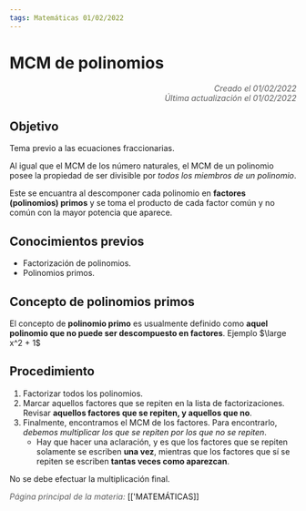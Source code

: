 ```yaml
---
tags: Matemáticas 01/02/2022
---
```


# MCM de polinomios
<div style="text-align: right; opacity: 0.7; font-style: italic;">Creado el 01/02/2022</div>
<div style="text-align: right; opacity: 0.7; font-style: italic;">Última actualización el 01/02/2022</div>

## Objetivo

Tema previo a las ecuaciones fraccionarias.

Al igual que el MCM de los número naturales, el MCM de un polinomio posee la propiedad de ser divisible por *todos los miembros de un polinomio*. 

Este se encuantra al descomponer cada polinomio en **factores (polinomios) primos** y se toma el producto de cada factor común y no común con la mayor potencia que aparece.

## Conocimientos previos
- Factorización de polinomios.
- Polinomios primos.

## Concepto de polinomios primos
El concepto de **polinomio primo** es usualmente definido como **aquel polinomio que no puede ser descompuesto en factores**. Ejemplo $\large x^2 + 1$

## Procedimiento

1. Factorizar todos los polinomios.
2. Marcar aquellos factores que se repiten en la lista de factorizaciones. Revisar **aquellos factores que se repiten, y aquellos que no**.
3. Finalmente, encontramos el MCM de los factores. Para encontrarlo, *debemos multiplicar los que se repiten por los que no se repiten*.
	- Hay que hacer una aclaración, y es que los factores que se repiten solamente se escriben **una vez**, mientras que los factores que sí se repiten se escriben **tantas veces como aparezcan**.

No se debe efectuar la multiplicación final.


<span style="opacity: 0.7; font-style: italic;">Página principal de la materia:</span> [['MATEMÁTICAS]]
